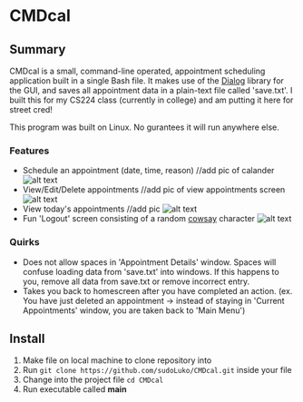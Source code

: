 # CMDcal

## Summary

CMDcal is a small, command-line operated, appointment scheduling application built in a single Bash file. It makes use of the [Dialog](https://linux.die.net/man/1/dialog) library for the GUI, and saves all appointment data in a plain-text file called 'save.txt'. I built this for my CS224 class (currently in college) and am putting it here for street cred!

This program was built on Linux. No gurantees it will run anywhere else.

### Features
- Schedule an appointment (date, time, reason) //add pic of calander
 	![alt text](https://github.com/lukeolson0/CMDcal/blob/main/img/calendar.jpg?raw=true)
- View/Edit/Delete appointments //add pic of view appointments screen
 	![alt text](https://github.com/lukeolson0/CMDcal/blob/main/img/stuff.jpg?raw=true)
- View today's appointments //add pic
 	![alt text](https://github.com/lukeolson0/CMDcal/blob/main/img/today.jpg?raw=true)
- Fun 'Logout' screen consisting of a random [cowsay](https://github.com/schacon/cowsay) character
  ![alt text](https://github.com/lukeolson0/CMDcal/blob/main/img/turkey.jpg?raw=true)

### Quirks
- Does not allow spaces in 'Appointment Details' window. Spaces will confuse loading data from 'save.txt' into windows. If this happens to you, remove all data from save.txt or remove incorrect entry. 
- Takes you back to homescreen after you have completed an action. (ex. You have just deleted an appointment -> instead of staying in 'Current Appointments' window, you are taken back to 'Main Menu')

## Install
1. Make file on local machine to clone repository into
2. Run `git clone https://github.com/sudoLuko/CMDcal.git` inside your file
3. Change into the project file `cd CMDcal`
4. Run executable called **main**
